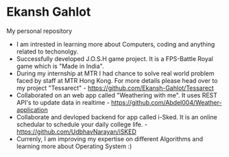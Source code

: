 # Ekansh Gahlot
My personal repository

- I am intrested in learning more about Computers, coding and anything related to techonolgy. 
- Successfully developed J.O.S.H game project. It is a FPS-Battle Royal game which is "Made in India".
- During my internship at MTR I had chance to solve real world problem faced by staff at MTR Hong Kong. For more details please head over to my project "Tessarect" - https://github.com/Ekansh-Gahlot/Tessarect
- Collaborated on an web app called "Weathering with me". It uses REST API's to update data in realtime - https://github.com/Abdel004/Weather-application
- Collaborate and devloped backend for app called i-Sked. It is an online schedular to schedule your daily college life. - https://github.com/UdbhavNarayan/iSKED
- Currenly, I am improving my expertise on different Algorithms and learning more about Operating System :)

